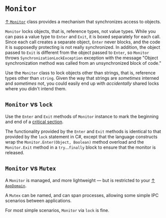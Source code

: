 # `Monitor`

[↑ `Monitor`](https://learn.microsoft.com/en-us/dotnet/api/system.threading.monitor) class provides a mechanism that synchronizes access to objects.

`Monitor` locks objects, that is, reference types, not value types. While you can pass a value type to `Enter` and `Exit`, it is boxed separately for each call. Since each call creates a separate object, `Enter` never blocks, and the code it is supposedly protecting is not really synchronized. In addition, the object passed to `Exit` is different from the object passed to `Enter`, so `Monitor` throws `SynchronizationLockException` exception with the message "Object synchronization method was called from an unsynchronized block of code."

Use the `Monitor` class to lock objects other than strings, that is, reference types other than `string`. Given the way that strings are *sometimes* interned and *sometimes* not, you could easily end up with *accidentally* shared locks where you didn't intend them.

## `Monitor` vs `lock`

Use the `Enter` and `Exit` methods of `Monitor` instance to mark the beginning and end of a [critical section](/csharp/concurrency/terminology.md#critical-section).

The functionality provided by the `Enter` and `Exit` methods is identical to that provided by the `lock` statement in C#, except that the language constructs wrap the `Monitor.Enter(Object, Boolean)` method overload and the `Monitor.Exit` method in a `try`…`finally` block to ensure that the monitor is released.

## `Monitor` vs `Mutex`

A `Monitor` is managed, and more lightweight — but is restricted to your [↑ `AppDomain`](https://learn.microsoft.com/en-us/dotnet/api/system.appdomain).

A `Mutex` can be named, and can span processes, allowing some simple IPC scenarios between applications.

For most simple scenarios, `Monitor` via `lock` is fine.
